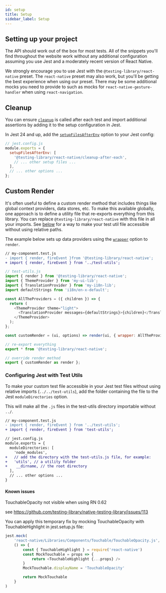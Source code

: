 ```yaml
---
id: setup
title: Setup
sidebar_label: Setup
---
```


## Setting up your project

The API should work out of the box for most tests. All of the snippets you'll find throughout
the website work without any additional configuration assuming you use Jest and a moderately recent
version of React Native.

We strongly encourage you to use Jest with the `@testing-library/react-native` preset. The
`react-native` preset may also work, but you'll be getting the best experience when using our
preset. There may be some additional mocks you need to provide to such as mocks for
`react-native-gesture-handler` when using `react-navigation`.

## Cleanup

You can ensure [`cleanup`](./api-main#cleanup) is called after each test and import additional
assertions by adding it to the setup configuration in Jest.

In Jest 24 and up, add the
[`setupFilesAfterEnv`](https://jestjs.io/docs/en/configuration.html#setupfilesafterenv-array) option
to your Jest config:

```javascript
// jest.config.js
module.exports = {
  setupFilesAfterEnv: [
    '@testing-library/react-native/cleanup-after-each',
    // ... other setup files ...
  ],
  // ... other options ...
};
```

## Custom Render

It's often useful to define a custom render method that includes things like global context
providers, data stores, etc. To make this available globally, one approach is to define a utility
file that re-exports everything from this library. You can replace `@testing-library/react-native` with this
file in all your imports. See [below](#configuring-jest-with-test-utils) for a way to make your test
util file accessible without using relative paths.

The example below sets up data providers using the [`wrapper`](api-main.md#render-options) option to
`render`.

```diff
// my-component.test.js
- import { render, fireEvent }from '@testing-library/react-native';
+ import { render, fireEvent } from '../test-utils';
```

```js
// test-utils.js
import { render } from '@testing-library/react-native';
import { ThemeProvider } from 'my-ui-lib';
import { TranslationProvider } from 'my-i18n-lib';
import defaultStrings from 'i18n/en-x-default';

const AllTheProviders = ({ children }) => {
  return (
    <ThemeProvider theme="light">
      <TranslationProvider messages={defaultStrings}>{children}</TranslationProvider>
    </ThemeProvider>
  );
};

const customRender = (ui, options) => render(ui, { wrapper: AllTheProviders, ...options });

// re-export everything
export * from '@testing-library/react-native';

// override render method
export { customRender as render };
```

### Configuring Jest with Test Utils

To make your custom test file accessible in your Jest test files without using relative imports
(`../../test-utils`), add the folder containing the file to the Jest `moduleDirectories` option.

This will make all the `.js` files in the test-utils directory importable without `../`.

```diff
// my-component.test.js
- import { render, fireEvent } from '../test-utils';
+ import { render, fireEvent } from 'test-utils';
```

```diff
// jest.config.js
module.exports = {
  moduleDirectories: [
    'node_modules',
+   // add the directory with the test-utils.js file, for example:
+   'utils', // a utility folder
+    __dirname, // the root directory
  ],
  // ... other options ...
}
```
#### Known issues

TouchableOpacity not visible when using RN 0.62

see https://github.com/testing-library/native-testing-library/issues/113

You can apply this temporary fix by mocking TouchableOpacity with TouchableHighlight in jest.setup.js file:

```js
jest.mock(
    'react-native/Libraries/Components/Touchable/TouchableOpacity.js',
    () => {
        const { TouchableHighlight } = require('react-native')
        const MockTouchable = props => {
            return <TouchableHighlight {...props} />
        }
        MockTouchable.displayName = 'TouchableOpacity'

        return MockTouchable
    }
)
```
